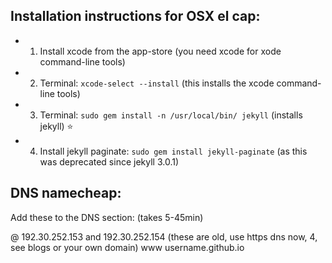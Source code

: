 ## Installation instructions for OSX el cap:
- 1. Install xcode from the app-store (you need xcode for xode command-line tools)
- 2. Terminal: `xcode-select --install`  (this installs the xcode command-line tools)
- 3. Terminal: `sudo gem install -n /usr/local/bin/ jekyll` (installs jekyll) ⭐️
- 4. Install jekyll paginate: `sudo gem install jekyll-paginate` (as this was deprecated since jekyll 3.0.1)

## DNS namecheap:
Add these to the DNS section: (takes 5-45min)  

@ 192.30.252.153 and 192.30.252.154  (these are old, use https dns now, 4, see blogs or your own domain)
www username.github.io
